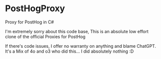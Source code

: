 # PostHogProxy
Proxy for PostHog in C#

I'm extremely sorry about this code base, This is an absolute low effort clone of the official Proxies for PostHog

If there's code issues, I offer no warranty on anything and blame ChatGPT. 
It's a Mix of 4o and o3 who did this... I did absolutely nothing :D
